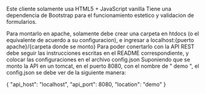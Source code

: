 Este cliente solamente usa HTML5 + JavaScript vanilla
Tiene una dependencia de Bootstrap para el funcionamiento estetico y validacion de formularios.

Para montarlo en apache, solamente debe crear una carpeta en htdocs (o el equivalente de acuerdo a su configuracion), e ingresar a localhost:{puerto apache}/{carpeta donde se monto}
Para poder conertarlo con la API REST debe seguir las instrucciones escritas en el README correspondiente, y colocar las configuraciones en el archivo config.json
Suponiendo que se monto la API en un tomcat, en el puerto 8080, con el nombre de " demo ", el config.json se debe ver de la siguiente manera:

{
  "api_host": "localhost",
  "api_port": 8080,
  "location": "demo"
}
